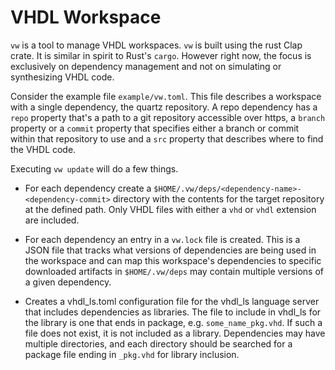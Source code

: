 # VHDL Workspace

`vw` is a tool to manage VHDL workspaces. `vw` is built using the rust Clap
crate. It is similar in spirit to Rust's `cargo`. However right now, the focus
is exclusively on dependency management and not on simulating or synthesizing
VHDL code.

Consider the example file `example/vw.toml`. This file describes a workspace
with a single dependency, the quartz repository. A repo dependency has a `repo`
property that's a path to a git repository accessible over https, a `branch`
property or a `commit` property that specifies either a branch or commit within
that repository to use and a `src` property that describes where to find the
VHDL code.

Executing `vw update` will do a few things.

- For each dependency create a
`$HOME/.vw/deps/<dependency-name>-<dependency-commit>` directory with the
contents for the target repository at the defined path. Only VHDL files with
either a `vhd` or `vhdl` extension are included.

- For each dependency an entry in a `vw.lock` file is created. This is a JSON
file that tracks what versions of dependencies are being used in the workspace
and can map this workspace's dependencies to specific downloaded artifacts in
`$HOME/.vw/deps` may contain multiple versions of a given dependency.

- Creates a vhdl_ls.toml configuration file for the vhdl_ls language server
that includes dependencies as libraries. The file to include in vhdl_ls for the
library is one that ends in package, e.g. `some_name_pkg.vhd`. If such a file
does not exist, it is not included as a library. Dependencies may have multiple
directories, and each directory should be searched for a package file ending in
`_pkg.vhd` for library inclusion.
